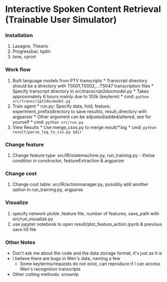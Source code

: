 # Interactive Spoken Content Retrieval (Trainable User Simulator)

### Installation
  1. Lasagne, Theano
  2. Progressbar, tqdm
  3. tsne, cprint

### Work flow
  1. Built language models from PTV transcripts
    * Transcript directory should be a directory with T0001,T0002,...T5047 transcription files
    * Specify transcript directory in src/transcript2docmodel.py
    * Takes approximately 6 hours mainly due to 100k (keyterm)
    * cmd: `python src/transcript2docmodel.py`
  2. Train agent
    * run.py: Specify data, fold, feature, experiment_prefix(directory to save results), result_directory with argparser
    * Other argument can be adjusted/added/altered, see for yourself
    * cmd: `python src/run.py`
  3. View Results
    * Use merge_csvs.py to merge result/*.log
    * cmd: `python result/parse_log_to_csv.py $dir`

### Change feature
  1. Change feature type: src/IR/statemachine.py, run_training.py
    - if/else condition in constructor, featureExtraction & argparser

### Change cost
  1. Change cost table: src/IR/actionmanager.py, possibly add another option in run_training.py, argparse

### Visualize
  1. specify network pickle ,feature file, number of features, save_path with src/run_visualize.py
  2. use jupyter notebook to open result/plot_feature_action.ipynb & previous save h5 file

### Other Notes
- Don't ask me about the code and the data storage format, it's just as it is
- I believe there are bugs in Wen's data, naming a few
  - Some keyterms/requests do not exist, can reproduce if I can access Wen's recognition transcripts
- Other cutting methods: snownlp
